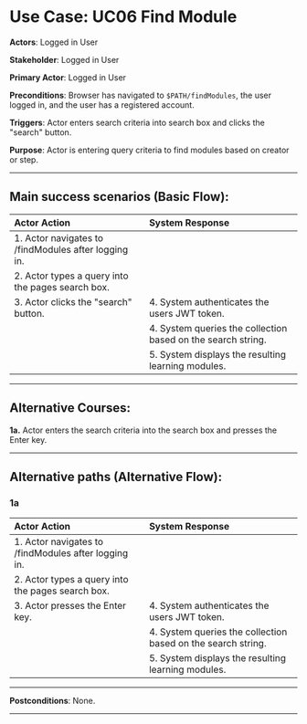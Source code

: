 # Use Case: UC06 Find Module

**Actors**: Logged in User

**Stakeholder**: Logged in User

**Primary Actor**: Logged in User

**Preconditions**: Browser has navigated to `$PATH/findModules`, the user logged in, and the user has a registered account.

**Triggers**: Actor enters search criteria into search box and clicks the "search" button.

**Purpose**: Actor is entering query criteria to find modules based on creator or step.

---

## Main success scenarios (Basic Flow):

| Actor Action | System Response |
|:--------------|:----------------|
| 1. Actor navigates to /findModules after logging in.| |
| 2. Actor types a query into the pages search box. | |
| 3. Actor clicks the "search" button. | 4. System authenticates the users JWT token. |
| | 4. System queries the collection based on the search string. |
| | 5. System displays the resulting learning modules. |

___

## Alternative Courses:

**1a.** Actor enters the search criteria into the search box and presses the Enter key.

---

## Alternative paths (Alternative Flow):

### 1a
| Actor Action | System Response |
|:--------------|:----------------|
| 1. Actor navigates to /findModules after logging in.| |
| 2. Actor types a query into the pages search box. | |
| 3. Actor presses the Enter key. | 4. System authenticates the users JWT token. |
| | 4. System queries the collection based on the search string. |
| | 5. System displays the resulting learning modules. |

---

**Postconditions**: None.

---
